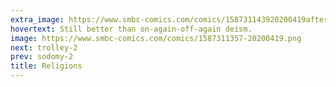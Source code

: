 ```yaml
---
extra_image: https://www.smbc-comics.com/comics/158731143920200419after.png
hovertext: Still better than on-again-off-again deism.
image: https://www.smbc-comics.com/comics/1587311357-20200419.png
next: trolley-2
prev: sodomy-2
title: Religions
---
```

